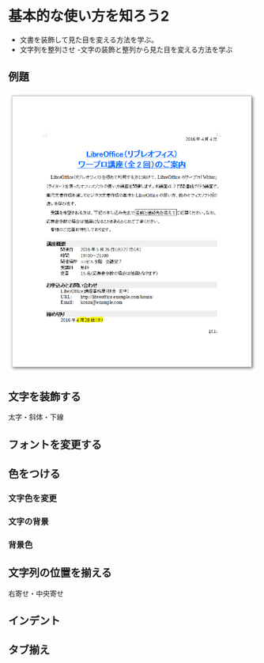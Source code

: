 # 基本的な使い方を知ろう2

- 文書を装飾して見た目を変える方法を学ぶ。
- 文字列を整列させ
-文字の装飾と整列から見た目を変える方法を学ぶ

## 例題

![例題](../files/writer-sample1-after.png)


## 文字を装飾する

太字・斜体・下線

## フォントを変更する


## 色をつける

### 文字色を変更


### 文字の背景


### 背景色


## 文字列の位置を揃える

右寄せ・中央寄せ

## インデント

## タブ揃え
